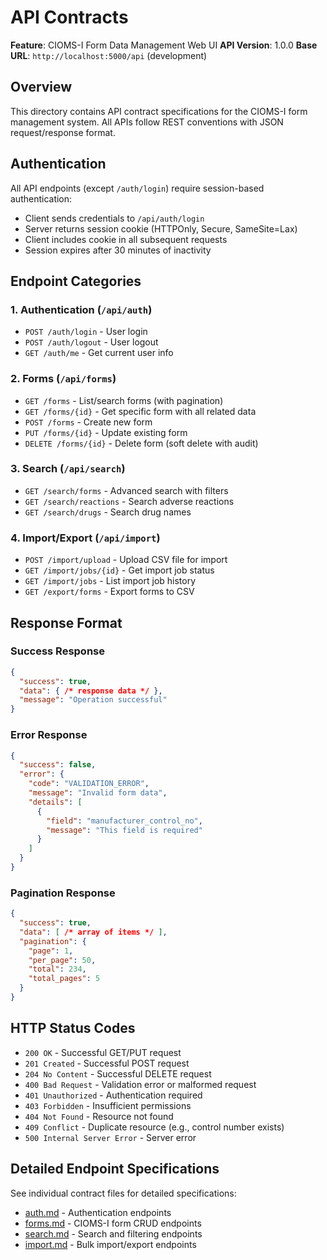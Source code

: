 # API Contracts

**Feature**: CIOMS-I Form Data Management Web UI
**API Version**: 1.0.0
**Base URL**: `http://localhost:5000/api` (development)

## Overview

This directory contains API contract specifications for the CIOMS-I form management system. All APIs follow REST conventions with JSON request/response format.

## Authentication

All API endpoints (except `/auth/login`) require session-based authentication:
- Client sends credentials to `/api/auth/login`
- Server returns session cookie (HTTPOnly, Secure, SameSite=Lax)
- Client includes cookie in all subsequent requests
- Session expires after 30 minutes of inactivity

## Endpoint Categories

### 1. Authentication (`/api/auth`)
- `POST /auth/login` - User login
- `POST /auth/logout` - User logout
- `GET /auth/me` - Get current user info

### 2. Forms (`/api/forms`)
- `GET /forms` - List/search forms (with pagination)
- `GET /forms/{id}` - Get specific form with all related data
- `POST /forms` - Create new form
- `PUT /forms/{id}` - Update existing form
- `DELETE /forms/{id}` - Delete form (soft delete with audit)

### 3. Search (`/api/search`)
- `GET /search/forms` - Advanced search with filters
- `GET /search/reactions` - Search adverse reactions
- `GET /search/drugs` - Search drug names

### 4. Import/Export (`/api/import`)
- `POST /import/upload` - Upload CSV file for import
- `GET /import/jobs/{id}` - Get import job status
- `GET /import/jobs` - List import job history
- `GET /export/forms` - Export forms to CSV

## Response Format

### Success Response
```json
{
  "success": true,
  "data": { /* response data */ },
  "message": "Operation successful"
}
```

### Error Response
```json
{
  "success": false,
  "error": {
    "code": "VALIDATION_ERROR",
    "message": "Invalid form data",
    "details": [
      {
        "field": "manufacturer_control_no",
        "message": "This field is required"
      }
    ]
  }
}
```

### Pagination Response
```json
{
  "success": true,
  "data": [ /* array of items */ ],
  "pagination": {
    "page": 1,
    "per_page": 50,
    "total": 234,
    "total_pages": 5
  }
}
```

## HTTP Status Codes

- `200 OK` - Successful GET/PUT request
- `201 Created` - Successful POST request
- `204 No Content` - Successful DELETE request
- `400 Bad Request` - Validation error or malformed request
- `401 Unauthorized` - Authentication required
- `403 Forbidden` - Insufficient permissions
- `404 Not Found` - Resource not found
- `409 Conflict` - Duplicate resource (e.g., control number exists)
- `500 Internal Server Error` - Server error

## Detailed Endpoint Specifications

See individual contract files for detailed specifications:
- [auth.md](auth.md) - Authentication endpoints
- [forms.md](forms.md) - CIOMS-I form CRUD endpoints
- [search.md](search.md) - Search and filtering endpoints
- [import.md](import.md) - Bulk import/export endpoints
